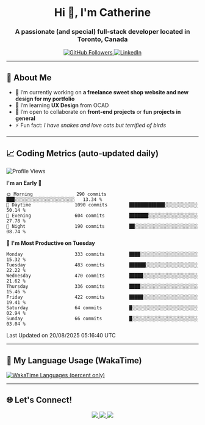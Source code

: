 <!-- Profile Header -->
<h1 align="center">Hi 👋, I'm Catherine</h1>
<h3 align="center">A passionate (and special) full-stack developer located in Toronto, Canada</h3>

<p align="center">
  <a href="https://github.com/CatherineZM">
    <img src="https://img.shields.io/github/followers/CatherineZM?label=Followers&style=social" alt="GitHub Followers" />
  </a>
  <a href="https://www.linkedin.com/in/catherine-zhou-1016/">
    <img src="https://img.shields.io/badge/LinkedIn-Connect-blue?style=flat-square&logo=linkedin" alt="LinkedIn" />
  </a>
</p>

---

## 🚀 About Me
- 🔭 I’m currently working on **a freelance sweet shop website and new design for my portfolio**
- 🌱 I’m learning **UX Design** from OCAD
- 👯 I’m open to collaborate on **front-end projects** or **fun projects in general**
- ⚡ Fun fact: *I have snakes and love cats but terrified of birds*

---

## 📈 Coding Metrics (auto-updated daily)
<!--START_SECTION:waka-->
![Profile Views](http://img.shields.io/badge/Profile%20Views-1-blue)

**I'm an Early 🐤** 

```text
🌞 Morning                290 commits         ███░░░░░░░░░░░░░░░░░░░░░░   13.34 % 
🌆 Daytime                1090 commits        █████████████░░░░░░░░░░░░   50.14 % 
🌃 Evening                604 commits         ███████░░░░░░░░░░░░░░░░░░   27.78 % 
🌙 Night                  190 commits         ██░░░░░░░░░░░░░░░░░░░░░░░   08.74 % 
```
📅 **I'm Most Productive on Tuesday** 

```text
Monday                   333 commits         ████░░░░░░░░░░░░░░░░░░░░░   15.32 % 
Tuesday                  483 commits         ██████░░░░░░░░░░░░░░░░░░░   22.22 % 
Wednesday                470 commits         █████░░░░░░░░░░░░░░░░░░░░   21.62 % 
Thursday                 336 commits         ████░░░░░░░░░░░░░░░░░░░░░   15.46 % 
Friday                   422 commits         █████░░░░░░░░░░░░░░░░░░░░   19.41 % 
Saturday                 64 commits          █░░░░░░░░░░░░░░░░░░░░░░░░   02.94 % 
Sunday                   66 commits          █░░░░░░░░░░░░░░░░░░░░░░░░   03.04 % 
```



 Last Updated on 20/08/2025 05:16:40 UTC
<!--END_SECTION:waka-->

---

## 🧠 My Language Usage (WakaTime)
<a href="https://wakatime.com/@CatherineZM">
  <img
    src="https://github-readme-stats.vercel.app/api/wakatime?shareid=018df785-897f-45ba-b9a4-4ae9f6045b57&display_format=percent&langs_count=8&layout=compact"
    alt="WakaTime Languages (percent only)" />
</a>

---

## 🌐 Let's Connect!
<p align="center">
  <a href="https://github.com/CatherineZM">
    <img src="https://img.shields.io/badge/GitHub-%2312100E.svg?&style=for-the-badge&logo=github&logoColor=white" />
  </a>
  <a href="https://www.linkedin.com/in/catherine-zhou-1016/">
    <img src="https://img.shields.io/badge/LinkedIn-%230077B5.svg?&style=for-the-badge&logo=linkedin&logoColor=white" />
  </a>
  <a href="mailto:catherine.zm@outlook.com">
    <img src="https://img.shields.io/badge/Email-D14836?style=for-the-badge&logo=gmail&logoColor=white" />
  </a>
</p>
